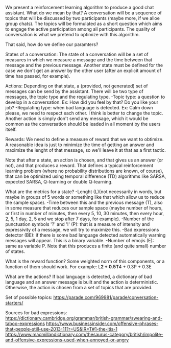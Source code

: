 We present a reinforcement learning algorithm to produce a good chat assistant. What do we mean by that?
A conversation will be a sequence of topics that will be discussed by two participants (maybe more, if we alloe group chats).
The topics will be formulated as a short question which aims to engage the active participation among all participants. The quality
of conversation is what we pretend to optimize with this algorithm.

That said, how do we define our paramters?

States of a conversation: The state of a conversation will be a set of measures in which we measure a message and the time between
that message and the previous message. Another state must be defined for the case we don't get an answer by the other user (after an explicit amount
of time has passed, for example).

Actions: Depending on that state, a (provided, not generated) set of messages can be send by the assistant. There will be two type of messages, the topic type
and the regulating type.
-Topic type: a question to develop in a conversation. Ex: How did you feel by that? Do you like your job?
-Regulating type: when bad language is detected. Ex: Calm down please, we need to respect each other. I think is better to change the topic.
Another action is simply don't send any message, which it would be common as the conversation should be leaded in all moment
by the users itself.

Rewards: We need to define a measure of reward that we want to obtimize. A reasonable idea is just to minimize the time of getting an answer and
maximize the lenght of that message, so we'll leave it at that as a first tactic.

Note that after a state, an action is chosen, and that gives us an answer (or not), and that produces a reward. That defines a typical reinforcement
learning problem (where no probability distributions are known, of course), that can be optimized using temporal difference (TD) algorithms like
SARSA, expected SARSA, Q-learning or double Q-learning.

What are the metrics for a state?
-Lenght (L)(not necessarily in words, but maybe in groups of 5 words or something like that which allow us to reduce the sample space).
-Time between this and the previous message (T), also in some measure that reduces our sample space (maybe number of hours, or first in number
of minutes, then every 5, 10, 30 minutes, then every hour, 2, 5, 1 day, 2, 5 and we stop after 7 days, for example).
-Number of the punctuation symbols '?' and '!' (P): that is a measure of intensity and expressivity of a message, we will try to maximize this.
-Bad expressions detector (BE): if there is some bad language detected automatically warning messages will appear. This is a binary variable.
-Number of emojis (E): same as variable P.
Note that this produces a finite (and quite small) number of states.

What is the reward function?
Some weighted norm of this components, or a function of them should work. For example:
L**2 + 0.5T**4 + 0.3P + 0.3E

What are the actions?
If bad language is detected, a dictionary of bad language and an answer message is built and the action is deterministic.
Otherwise, the action is chosen from a set of topics that are provided.

Set of possible topics:
https://parade.com/969981/parade/conversation-starters/

Sources for bad expressions:
https://dictionary.cambridge.org/grammar/british-grammar/swearing-and-taboo-expressions
https://www.businessinsider.com/offensive-phrases-that-people-still-use-2013-11?r=US&IR=T#1-the-itis-1
https://www.macmillandictionary.com/thesaurus-category/british/impolite-and-offensive-expressions-used-when-annoyed-or-angry
